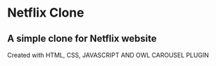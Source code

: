# Netflix Clone
## A simple clone for Netflix website
Created with HTML, CSS, JAVASCRIPT AND OWL CAROUSEL PLUGIN
